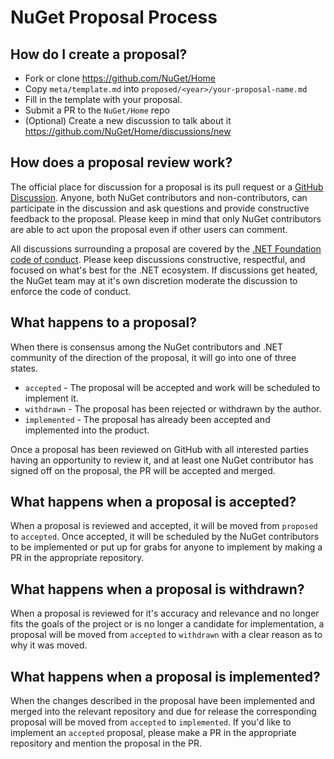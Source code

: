 # NuGet Proposal Process

## How do I create a proposal?

- Fork or clone https://github.com/NuGet/Home
- Copy `meta/template.md` into `proposed/<year>/your-proposal-name.md`
- Fill in the template with your proposal.
- Submit a PR to the `NuGet/Home` repo
- (Optional) Create a new discussion to talk about it https://github.com/NuGet/Home/discussions/new

## How does a proposal review work?

The official place for discussion for a proposal is its pull request or a [GitHub Discussion](https://github.com/NuGet/Home/discussions). Anyone, both NuGet contributors and non-contributors, can participate in the discussion and ask questions and provide constructive feedback to the proposal. Please keep in mind that only NuGet contributors are able to act upon the proposal even if other users can comment.

All discussions surrounding a proposal are covered by the [.NET Foundation code of conduct](https://dotnetfoundation.org/code-of-conduct). Please keep discussions constructive, respectful, and focused on what's best for the .NET ecosystem. If discussions get heated, the NuGet team may at it's own discretion moderate the discussion to enforce the code of conduct.

## What happens to a proposal?

When there is consensus among the NuGet contributors and .NET community of the direction of the proposal, it will go into one of three states.

- `accepted` - The proposal will be accepted and work will be scheduled to implement it.
- `withdrawn` - The proposal has been rejected or withdrawn by the author.
- `implemented` - The proposal has already been accepted and implemented into the product.

Once a proposal has been reviewed on GitHub with all interested parties having an opportunity to review it, and at least one NuGet contributor has signed off on the proposal, the PR will be accepted and merged.

## What happens when a proposal is accepted?

When a proposal is reviewed and accepted, it will be moved from `proposed` to `accepted`. Once accepted, it will be scheduled by the NuGet contributors to be implemented or put up for grabs for anyone to implement by making a PR in the appropriate repository.

## What happens when a proposal is withdrawn?

When a proposal is reviewed for it's accuracy and relevance and no longer fits the goals of the project or is no longer a candidate for implementation, a proposal will be moved from `accepted` to `withdrawn` with a clear reason as to why it was moved. 

## What happens when a proposal is implemented?

When the changes described in the proposal have been implemented and merged into the relevant repository and due for release the corresponding proposal will be moved from `accepted` to `implemented`. If you'd like to implement an `accepted` proposal, please make a PR in the appropriate repository and mention the proposal in the PR. 
